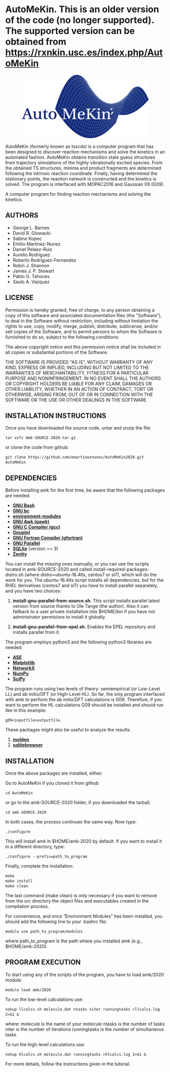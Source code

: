 # AutoMeKin. This is an older version of the code (no longer supported). The supported version can be obtained from https://rxnkin.usc.es/index.php/AutoMeKin

<p align="center">
   <img src="logo.png" alt="alt text" width="400" height="200">
</p>

AutoMeKin (formerly known as tsscds) is a computer program that has been designed to discover reaction mechanisms and solve the kinetics in an automated fashion. AutoMeKin obtains transition state guess structures from trajectory simulations of the highly vibrationally excited species. From the obtained TS structures, minima and product fragments are determined following the intrinsic reaction coordinate. Finally, having determined the stationary points, the reaction network is constructed and the kinetics is solved. The program is interfaced with MOPAC2016 and Gaussian 09 (G09).

A computer program for finding reaction mechanisms and solving the kinetics.

## AUTHORS

* George L. Barnes
* David R. Glowacki
* Sabine Kopec
* Emilio Martinez-Nunez
* Daniel Pelaez-Ruiz
* Aurelio Rodriguez
* Roberto Rodriguez-Fernandez
* Robin J. Shannon
* James J. P. Stewart
* Pablo G. Tahoces
* Saulo A. Vazquez

## LICENSE

Permission is hereby granted, free of charge, to any person obtaining a copy of this software and associated documentation files (the "Software"), to deal in the Software without restriction, including without limitation the rights to use, copy, modify, merge, publish, distribute, sublicense, and/or sell copies of the Software, and to permit persons to whom the Software is furnished to do so, subject to the following conditions:

The above copyright notice and this permission notice shall be included in all copies or substantial portions of the Software.

THE SOFTWARE IS PROVIDED "AS IS", WITHOUT WARRANTY OF ANY KIND, EXPRESS OR IMPLIED, INCLUDING BUT NOT LIMITED TO THE WARRANTIES OF MERCHANTABILITY, FITNESS FOR A PARTICULAR PURPOSE AND NONINFRINGEMENT. IN NO EVENT SHALL THE AUTHORS OR COPYRIGHT HOLDERS BE LIABLE FOR ANY CLAIM, DAMAGES OR OTHER LIABILITY, WHETHER IN AN ACTION OF CONTRACT, TORT OR OTHERWISE, ARISING FROM, OUT OF OR IN CONNECTION WITH THE SOFTWARE OR THE USE OR OTHER DEALINGS IN THE SOFTWARE.


## INSTALLATION INSTRUCTIONS

Once you have downloaded the source code, untar and unzip the file:

```
tar xvfz Amk-SOURCE-2020.tar.gz
```

or clone the code from github:

```
git clone https://github.com/emartineznunez/AutoMeKin2020.git AutoMeKin
```

## DEPENDENCIES

Before installing amk for the first time, be aware that the following packages are needed:

- **[GNU Bash](https://www.gnu.org/software/bash/)**
- **[GNU bc](https://www.gnu.org/software/bc/)**
- **[environment-modules](https://github.com/cea-hpc/modules)**
- **[GNU Awk (gawk)](https://www.gnu.org/software/gawk/)**
- **[GNU C Compiler (gcc)](https://gcc.gnu.org/)**
- **[Gnuplot](http://www.gnuplot.info/)**
- **[GNU Fortran Compiler (gfortran)](https://gcc.gnu.org/wiki/GFortran)**
- **[GNU Parallel](https://www.gnu.org/software/bash/manual/html_node/GNU-Parallel.html)**
- **[SQLite](https://www.sqlite.org/index.html)** (version >= 3)
- **[Zenity](https://wiki.gnome.org/Projects/Zenity)**

You can install the missing ones manually, or you can use the scripts located in amk-SOURCE-2020 and called install-required-packages-distro.sh (where distro=ubuntu-16.4lts, centos7 or sl7), which will do the work for you. The ubuntu-16.4lts script installs all dependencies, but for the RHEL derivatives (centos7 and sl7) you have to install parallel separately, and you have two choices:

1. **install-gnu-parallel-from-source.sh**. This script installs parallel latest version from source thanks 
to Ole Tange (the author). Also it can fallback to a user private installation into $HOME/bin 
if you have not administrator permisions to install it globally.

2. **install-gnu-parallel-from-epel.sh**. Enables the EPEL repository and installs parallel from it.

The program employs python3 and the following python3 libraries are needed:

- **[ASE](https://wiki.fysik.dtu.dk/ase/)**
- **[Matplotlib](https://matplotlib.org/)**
- **[NetworkX](https://networkx.github.io/)**
- **[NumPy](https://www.numpy.org/)**
- **[SciPy](https://www.scipy.org/)**

The program runs using two levels of theory: semiempirical (or Low-Level LL) and ab initio/DFT (or High-Level HL). So far, the only program interfaced with amk to perform the ab initio/DFT calculations is G09. Therefore, if you want to perform the HL calculations G09 should be installed and should run like in this example:

```
g09<inputfile>outputfile.
```

These packages might also be useful to analyze the results:

1. **[molden](http://cheminf.cmbi.ru.nl/molden/)**
2. **[sqlitebrowser](https://github.com/sqlitebrowser/sqlitebrowser)**

## INSTALLATION

Once the above packages are installed, either:

Go to AutoMeKin if you cloned it from github

```
cd AutoMeKin
```

or go to the amk-SOURCE-2020 folder, if you downloaded the tarball.

```
cd amk-SOURCE-2020
```

In both cases, the process continues the same way. Now type:

```
./configure
```

This will install amk in $HOME/amk-2020 by default. If you want to install it in a different directory, type:

```
./configure --prefix=path_to_program
```

Finally, complete the installation:

```
make
make install
make clean
```

The last command (make clean) is only necessary if you want to remove from the src directory the object files and executables created in the compilation process.

For convenience, and once “Environment Modules” has been installed, you should add the following line to your .bashrc file:

```
module use path_to_program/modules
```

where path_to_program is the path where you installed amk (e.g., $HOME/amk-2020).


## PROGRAM EXECUTION

To start using any of the scripts of the program, you have to load amk/2020 module:


```
module load amk/2020
```

To run the low-level calculations use:

```
nohup llcalcs.sh molecule.dat ntasks niter runningtasks >llcalcs.log 2>&1 &
```

where:
molecule is the name of your molecule
ntasks is the number of tasks
niter is the number of iterations
runningtasks is the number of simultaneous tasks

To run the high-level calculations use:
	
```
nohup hlcalcs.sh molecule.dat runningtasks >hlcalcs.log 2>&1 &
```

For more details, follow the instructions given in the tutorial.

